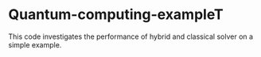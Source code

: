 # Quantum-computing-exampleT
This code investigates the performance of hybrid and classical solver on a simple example.
